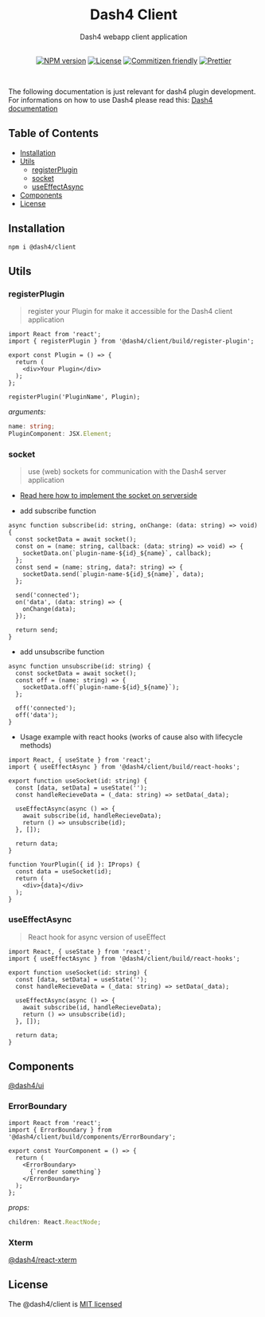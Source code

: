 
<div align="center">
<h1>Dash4 Client</h1>
Dash4 webapp client application
<br />
<br />

[![NPM version](https://badge.fury.io/js/%40dash4%2Fclient.svg)](https://www.npmjs.com/package/@dash4/client)
[![License](https://img.shields.io/badge/license-MIT-green.svg)](http://opensource.org/licenses/MIT) [![Commitizen friendly](https://img.shields.io/badge/commitizen-friendly-brightgreen.svg)](http://commitizen.github.io/cz-cli/) [![Prettier](https://img.shields.io/badge/Code%20Style-Prettier-green.svg)](https://github.com/prettier/prettier)

<br />
</div>

The following documentation is just relevant for dash4 plugin development. For informations on how to use Dash4 please read this: [Dash4 documentation](https://github.com/smollweide/dash4/blob/master/README.md)

## Table of Contents

* [Installation](#installation)
* [Utils](#utils)
  * [registerPlugin](#util-register-plugin)
  * [socket](#util-socket)
  * [useEffectAsync](#util-use-effect-async)
* [Components](#components)
* [License](#license)

## <a name="installation">Installation</a>

```shell
npm i @dash4/client
```

## <a name="utils">Utils</a>

### <a name="util-register-plugin">registerPlugin</a>

> register your Plugin for make it accessible for the Dash4 client application

```tsx
import React from 'react';
import { registerPlugin } from '@dash4/client/build/register-plugin';

export const Plugin = () => {
  return (
    <div>Your Plugin</div>
  );
};

registerPlugin('PluginName', Plugin);
```

*arguments:*

```ts
name: string;
PluginComponent: JSX.Element;
```

### <a name="util-socket">socket</a>

> use (web) sockets for communication with the Dash4 server application

* [Read here how to implement the socket on serverside](https://github.com/smollweide/dash4/blob/master/packages/server/README.md)

* add subscribe function

```tsx
async function subscribe(id: string, onChange: (data: string) => void) {
  const socketData = await socket();
  const on = (name: string, callback: (data: string) => void) => {
    socketData.on(`plugin-name-${id}_${name}`, callback);
  };
  const send = (name: string, data?: string) => {
    socketData.send(`plugin-name-${id}_${name}`, data);
  };

  send('connected');
  on('data', (data: string) => {
    onChange(data);
  });

  return send;
}
```

* add unsubscribe function

```tsx
async function unsubscribe(id: string) {
  const socketData = await socket();
  const off = (name: string) => {
    socketData.off(`plugin-name-${id}_${name}`);
  };

  off('connected');
  off('data');
}
```

* Usage example with react hooks (works of cause also with lifecycle methods)

```tsx
import React, { useState } from 'react';
import { useEffectAsync } from '@dash4/client/build/react-hooks';

export function useSocket(id: string) {
  const [data, setData] = useState('');
  const handleRecieveData = (_data: string) => setData(_data);

  useEffectAsync(async () => {
    await subscribe(id, handleRecieveData);
    return () => unsubscribe(id);
  }, []);

  return data;
}

function YourPlugin({ id }: IProps) {
  const data = useSocket(id);
  return (
    <div>{data}</div>
  );
}
```

### <a name="util-use-effect-async">useEffectAsync</a>

> React hook for async version of useEffect

```tsx
import React, { useState } from 'react';
import { useEffectAsync } from '@dash4/client/build/react-hooks';

export function useSocket(id: string) {
  const [data, setData] = useState('');
  const handleRecieveData = (_data: string) => setData(_data);

  useEffectAsync(async () => {
    await subscribe(id, handleRecieveData);
    return () => unsubscribe(id);
  }, []);

  return data;
}
```


## <a name="components">Components</a>
[@dash4/ui](https://github.com/smollweide/dash4/blob/master/packages/ui/README.md)

### <a name="component-error-boundary">ErrorBoundary</a>

```tsx
import React from 'react';
import { ErrorBoundary } from '@dash4/client/build/components/ErrorBoundary';

export const YourComponent = () => {
  return (
    <ErrorBoundary>
      {`render something`}
    </ErrorBoundary>
  );
};
```

*props:*

```ts
children: React.ReactNode;
```

### <a name="component-xterm">Xterm</a>
[@dash4/react-xterm](https://github.com/smollweide/dash4/blob/master/packages/react-xterm/README.md)

## <a name="license">License</a>

The @dash4/client is [MIT licensed](./LICENSE)
